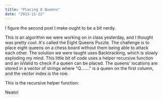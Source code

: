```yaml
---
title: "Placing 8 Queens"
date: "2013-11-22"
---
```


I figure the second post I make ought to be a bit nerdy.

This is an algorithm we were working on in class yesterday, and I thought was pretty cool. It's called the Eight Queens Puzzle. The challenge is to place eight queens on a chess board without them being able to attack each other. The solution we were taught uses Backtracking, which is slowly exploding my mind. This little bit of code uses a helper recursive function and an isValid to check if a queen can be placed. The queens' locations are stored in a vector of strings where "Q......." is a queen on the first column, and the vector index is the row.

This is the recursive helper function:

<script src="http://pastebin.com/embed_js.php?i=uV1erz00"></script>

Neato!

